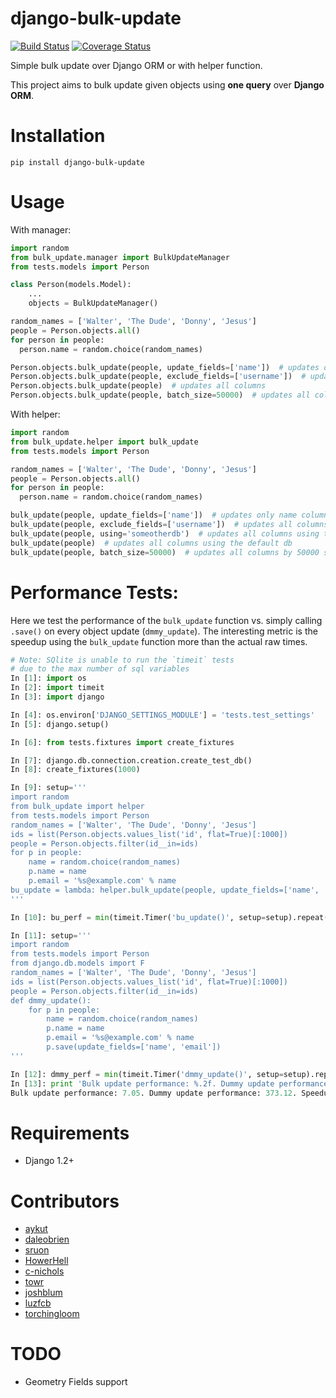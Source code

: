 django-bulk-update
==================================
[![Build Status](https://travis-ci.org/aykut/django-bulk-update.svg?branch=master)](https://travis-ci.org/aykut/django-bulk-update)
[![Coverage Status](https://coveralls.io/repos/aykut/django-bulk-update/badge.svg?branch=master)](https://coveralls.io/r/aykut/django-bulk-update?branch=master)

Simple bulk update over Django ORM or with helper function.

This project aims to bulk update given objects using **one query** over
**Django ORM**.

Installation
==================================
    pip install django-bulk-update

Usage
==================================
With manager:

```python
import random
from bulk_update.manager import BulkUpdateManager
from tests.models import Person

class Person(models.Model):
    ...
    objects = BulkUpdateManager()

random_names = ['Walter', 'The Dude', 'Donny', 'Jesus']
people = Person.objects.all()
for person in people:
  person.name = random.choice(random_names)

Person.objects.bulk_update(people, update_fields=['name'])  # updates only name column
Person.objects.bulk_update(people, exclude_fields=['username'])  # updates all columns except username
Person.objects.bulk_update(people)  # updates all columns
Person.objects.bulk_update(people, batch_size=50000)  # updates all columns by 50000 sized chunks
```


With helper:

```python
import random
from bulk_update.helper import bulk_update
from tests.models import Person

random_names = ['Walter', 'The Dude', 'Donny', 'Jesus']
people = Person.objects.all()
for person in people:
  person.name = random.choice(random_names)

bulk_update(people, update_fields=['name'])  # updates only name column
bulk_update(people, exclude_fields=['username'])  # updates all columns except username
bulk_update(people, using='someotherdb')  # updates all columns using the given db
bulk_update(people)  # updates all columns using the default db
bulk_update(people, batch_size=50000)  # updates all columns by 50000 sized chunks using the default db
```

Performance Tests:
==================================
Here we test the performance of the `bulk_update` function vs. simply calling
`.save()` on every object update (`dmmy_update`). The interesting metric is the speedup using
the `bulk_update` function more than the actual raw times.


```python
# Note: SQlite is unable to run the `timeit` tests
# due to the max number of sql variables
In [1]: import os
In [2]: import timeit
In [3]: import django

In [4]: os.environ['DJANGO_SETTINGS_MODULE'] = 'tests.test_settings'
In [5]: django.setup()

In [6]: from tests.fixtures import create_fixtures

In [7]: django.db.connection.creation.create_test_db()
In [8]: create_fixtures(1000)

In [9]: setup='''
import random
from bulk_update import helper
from tests.models import Person
random_names = ['Walter', 'The Dude', 'Donny', 'Jesus']
ids = list(Person.objects.values_list('id', flat=True)[:1000])
people = Person.objects.filter(id__in=ids)
for p in people:
    name = random.choice(random_names)
    p.name = name
    p.email = '%s@example.com' % name
bu_update = lambda: helper.bulk_update(people, update_fields=['name', 'email'])
'''

In [10]: bu_perf = min(timeit.Timer('bu_update()', setup=setup).repeat(7, 100))

In [11]: setup='''
import random
from tests.models import Person
from django.db.models import F
random_names = ['Walter', 'The Dude', 'Donny', 'Jesus']
ids = list(Person.objects.values_list('id', flat=True)[:1000])
people = Person.objects.filter(id__in=ids)
def dmmy_update():
    for p in people:
        name = random.choice(random_names)
        p.name = name
        p.email = '%s@example.com' % name
        p.save(update_fields=['name', 'email'])
'''

In [12]: dmmy_perf = min(timeit.Timer('dmmy_update()', setup=setup).repeat(7, 100))
In [13]: print 'Bulk update performance: %.2f. Dummy update performance: %.2f. Speedup: %.2f.' % (bu_perf, dmmy_perf, dmmy_perf / bu_perf)
Bulk update performance: 7.05. Dummy update performance: 373.12. Speedup: 52.90.
```

Requirements
==================================
- Django 1.2+

Contributors
==================================
- [aykut](https://github.com/aykut)
- [daleobrien](https://github.com/daleobrien)
- [sruon](https://github.com/sruon)
- [HowerHell](https://github.com/HoverHell)
- [c-nichols](https://github.com/c-nichols)
- [towr](https://github.com/towr)
- [joshblum](https://github.com/joshblum)
- [luzfcb](https://github.com/luzfcb)
- [torchingloom](https://github.com/torchingloom)

TODO
==================================
- Geometry Fields support

